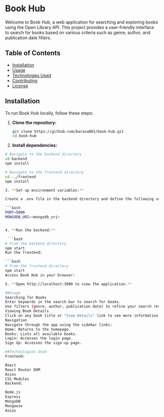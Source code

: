 # Book Hub

Welcome to Book Hub, a web application for searching and exploring books using the Open Library API. This project provides a user-friendly interface to search for books based on various criteria such as genre, author, and publication date filters.


## Table of Contents

- [Installation](#installation)
- [Usage](#usage)
- [Technologies Used](#technologies-used)
- [Contributing](#contributing)
- [License](#license)

## Installation

To run Book Hub locally, follow these steps:

1. **Clone the repository:**

   ```bash
   git clone https://github.com/barasa001/book-hub.git
   cd book-hub

2. **Install dependencies:**

  ```bash
  # Navigate to the backend directory
  cd backend
  npm install

  # Navigate to the frontend directory
  cd ../frontend
  npm install

3. **Set up environment variables:**

Create a .env file in the backend directory and define the following variables:

  ```bash
  PORT=5000
  MONGODB_URI=<mongodb_uri>


4. **Run the backend:**

   ```bash
  # From the backend directory
  npm start
  Run the frontend:

  ```bash
  # From the frontend directory
  npm start
  Access Book Hub in your browser:

5. **Open http://localhost:3000 to view the application.**

##Usage
Searching for Books
Enter keywords in the search bar to search for books.
Use filters (genre, author, publication date) to refine your search results.
Viewing Book Details
Click on any book title or "View Details" link to see more information about a specific book.
Navigation
Navigate through the app using the sidebar links:
Home: Returns to the homepage.
Books: Lists all available books.
Login: Accesses the login page.
Sign Up: Accesses the sign-up page.

##Technologies Used
Frontend:

React
React Router DOM
Axios
CSS Modules
Backend:

Node.js
Express
MongoDB
Mongoose
Axios
